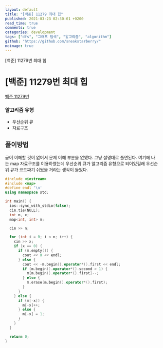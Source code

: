 ```yaml
---
layout: default
title: "[백준] 11279 최대 힙"
published: 2021-03-23 02:30:01 +0200
read_time: true
comments: true
categories: development
tags: ["dfs", "그래프 탐색", "알고리즘", "algorithm"]
github: "https://github.com/sneakstarberry/"
noimage: true
---
```


[백준] 11279번 최대 힙

<!--more-->

# [백준] 11279번 최대 힙

[백준 11279번 ](https://www.acmicpc.net/problem/11279)

### 알고리즘 유형

- 우선순위 큐
- 자료구조

## 풀이방법

굳이 이해할 것이 없어서 문제 이해 부분을 없앴다. 그냥 설명대로 풀면된다. 여기에 나는 map 자료구조를 이용하였는데 우선순위 큐가 알고리즘 유형으로 되어있길래 우선순위 큐가 코드짜기 쉬웠을 거라는 생각이 들었다.

```c++
#include <iostream>
#include <map>
#define endl '\n'
using namespace std;

int main() {
  ios::sync_with_stdio(false);
  cin.tie(NULL);
  int n, x;
  map<int, int> m;

  cin >> n;

  for (int i = 0; i < n; i++) {
    cin >> x;
    if (x == 0) {
      if (m.empty()) {
        cout << 0 << endl;
      } else {
        cout << -m.begin().operator*().first << endl;
        if (m.begin().operator*().second > 1) {
          m[m.begin().operator*().first]--;
        } else {
          m.erase(m.begin().operator*().first);
        }
      }
    } else {
      if (m[-x]) {
        m[-x]++;
      } else {
        m[-x] = 1;
      }
    }
  }

  return 0;
}
```
